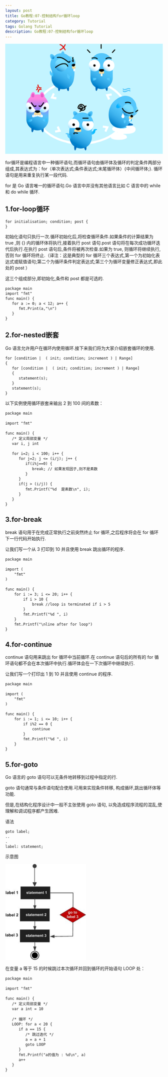 ```yaml
---
layout: post
title: Go教程:07-控制结构for循环loop
category: Tutorial
tags: Golang Tutorial
description: Go教程:07-控制结构for循环loop
---
```



![Go教程:07-控制结构for循环loop](/assets/image/golang_for_loop.png)

for循环是编程语言中一种循环语句,而循环语句由循环体及循环的判定条件两部分组成,其表达式为：for（单次表达式;条件表达式;末尾循环体）{中间循环体;}. 循环语句是用来重复执行某一段代码.

for 是 Go 语言唯一的循环语句.Go 语言中并没有其他语言比如 C 语言中的 while 和 do while 循环.

1.for-loop循环
------------

    for initialisation; condition; post {  
    }


初始化语句只执行一次.循环初始化后,将检查循环条件.如果条件的计算结果为 true ,则 {} 内的循环体将执行,接着执行 post 语句.post 语句将在每次成功循环迭代后执行.在执行 post 语句后,条件将被再次检查.如果为 true, 则循环将继续执行,否则 for 循环将终止.（译注：这是典型的 for 循环三个表达式,第一个为初始化表达式或赋值语句;第二个为循环条件判定表达式;第三个为循环变量修正表达式,即此处的 post ）

这三个组成部分,即初始化,条件和 post 都是可选的.

    package main  
    import "fmt"  
    func main() {  
       for a := 0; a < 12; a++ {  
          fmt.Print(a,"\n")  
       }  
    }  


2.for-nested嵌套
--------------

Go 语言允许用户在循环内使用循环.接下来我们将为大家介绍嵌套循环的使用.

    for [condition |  ( init; condition; increment ) | Range]
    {
       for [condition |  ( init; condition; increment ) | Range]
       {
          statement(s);
       }
       statement(s);
    }


以下实例使用循环嵌套来输出 2 到 100 间的素数：

    package main
    
    import "fmt"
    
    func main() {
       /* 定义局部变量 */
       var i, j int
    
       for i=2; i < 100; i++ {
          for j=2; j <= (i/j); j++ {
             if(i%j==0) {
                break; // 如果发现因子,则不是素数
             }
          }
          if(j > (i/j)) {
             fmt.Printf("%d  是素数\n", i);
          }
       }  
    }


3.for-break
-----------

break 语句用于在完成正常执行之前突然终止 for 循环,之后程序将会在 for 循环下一行代码开始执行.

让我们写一个从 3 打印到 10 并且使用 break 跳出循环的程序.

    package main
    
    import (  
        "fmt"
    )
    
    func main() {  
        for i := 3; i <= 20; i++ {
            if i > 10 {
                break //loop is terminated if i > 5
            }
            fmt.Printf("%d ", i)
        }
        fmt.Printf("\nline after for loop")
    }


4.for-continue
--------------

continue 语句用来跳出 for 循环中当前循环.在 continue 语句后的所有的 for 循环语句都不会在本次循环中执行.循环体会在一下次循环中继续执行.

让我们写一个打印出 1 到 10 并且使用 continue 的程序.

    package main
    
    import (  
        "fmt"
    )
    
    func main() {  
        for i := 1; i <= 10; i++ {
            if i%2 == 0 {
                continue
            }
            fmt.Printf("%d ", i)
        }
    }


5.for-goto
----------

Go 语言的 goto 语句可以无条件地转移到过程中指定的行.

goto 语句通常与条件语句配合使用.可用来实现条件转移, 构成循环,跳出循环体等功能.

但是,在结构化程序设计中一般不主张使用 goto 语句, 以免造成程序流程的混乱,使理解和调试程序都产生困难.

语法

    goto label;
    ..
    .
    label: statement;


示意图

![golang_goto](/assets/image/golang_goto.jpg)

在变量 a 等于 15 的时候跳过本次循环并回到循环的开始语句 LOOP 处：

    package main
    
    import "fmt"
    
    func main() {
       /* 定义局部变量 */
       var a int = 10
    
       /* 循环 */
       LOOP: for a < 20 {
          if a == 15 {
             /* 跳过迭代 */
             a = a + 1
             goto LOOP
          }
          fmt.Printf("a的值为 : %d\n", a)
          a++     
       }  
    }
    
